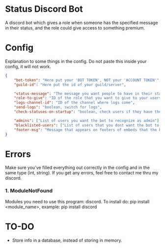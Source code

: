 # Status Discord Bot
A discord bot which gives a role when someone has the specified message in their status, and the role could give access to something premium.

# Config

Explanation to some things in the config.
Do not paste this inside your config, it will not work.
```json
{
    "bot-token": "Here put your 'BOT TOKEN', NOT your 'ACCOUNT TOKEN'",
    "guild-id": "Here put the id of your guild/server",

    "status-message": "The message you want people to have in their status",
    "role-to-give": "ID of the role that you want to give to your users as a reward",
    "logs-channel-id": "ID of the channel where logs come",
    "send-logs": "boolean, switch for logs",
    "check-statuses-on-startup": "boolean, check users if they have the message in their status on bot startup",

    "admins": ["List of users you want the bot to recognize as admin"],
    "blacklisted-users": ["List of users that you dont want the bot to give role to"],
    "footer-msg": "Message that appears on footers of embeds that the bot sends"
}
```

# Errors
Make sure you've filled everything out correctly in the config and in the same type (int, string). If you get any errors, feel free to contact me thru my discord.

### 1. ModuleNotFound
Modules you need to use this program: discord.
To install do: pip install <module_name>, example: pip install discord

# TO-DO
* Store info in a database, instead of storing in memory.

